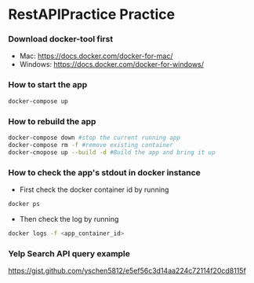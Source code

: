 # RestAPIPractice Practice

### Download docker-tool first
* Mac: https://docs.docker.com/docker-for-mac/
* Windows: https://docs.docker.com/docker-for-windows/

### How to start the app
```sh
docker-compose up 
```
### How to rebuild the app
```sh
docker-compose down #stop the current running app
docker-compose rm -f #remove existing container
docker-cmopose up --build -d #Build the app and bring it up
```

### How to check the app's stdout in docker instance

* First check the docker container id by running
```sh
docker ps
```
* Then check the log by running
```sh
docker logs -f <app_container_id>
```

### Yelp Search API query example
https://gist.github.com/yschen5812/e5ef56c3d14aa224c72114f20cd8115f
